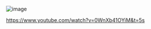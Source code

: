 ![image](https://github.com/user-attachments/assets/3fbd77b8-68a2-4e6f-ad16-a2864b22a5b9)

https://www.youtube.com/watch?v=0WnXb41OYiM&t=5s
